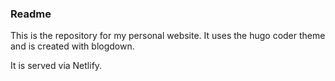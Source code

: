 ### Readme

This is the repository for my personal website. It uses the hugo coder theme and is created with blogdown. 

It is served via Netlify.
